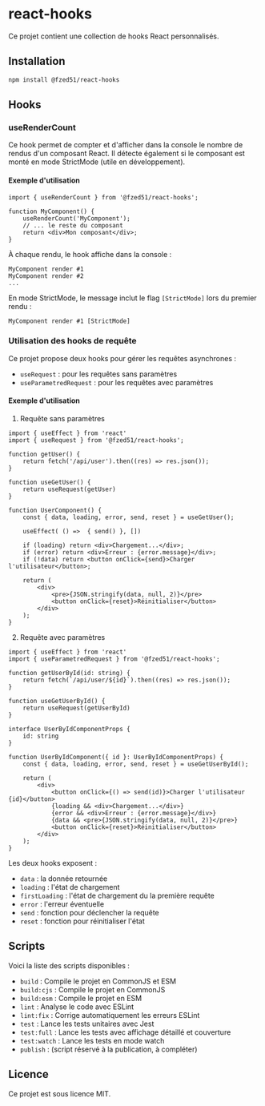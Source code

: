 # react-hooks

Ce projet contient une collection de hooks React personnalisés.

## Installation

```bash
npm install @fzed51/react-hooks
```

## Hooks
### useRenderCount

Ce hook permet de compter et d'afficher dans la console le nombre de rendus d'un composant React. Il détecte également si le composant est monté en mode StrictMode (utile en développement).

#### Exemple d'utilisation

```tsx
import { useRenderCount } from '@fzed51/react-hooks';

function MyComponent() {
	useRenderCount('MyComponent');
	// ... le reste du composant
	return <div>Mon composant</div>;
}
```

À chaque rendu, le hook affiche dans la console :

```
MyComponent render #1
MyComponent render #2
...
```

En mode StrictMode, le message inclut le flag `[StrictMode]` lors du premier rendu :

```
MyComponent render #1 [StrictMode]
```
### Utilisation des hooks de requête

Ce projet propose deux hooks pour gérer les requêtes asynchrones :

- `useRequest` : pour les requêtes sans paramètres
- `useParametredRequest` : pour les requêtes avec paramètres

#### Exemple d'utilisation


1. Requête sans paramètres

```tsx
import { useEffect } from 'react'
import { useRequest } from '@fzed51/react-hooks';

function getUser() {
	return fetch('/api/user').then((res) => res.json());
}

function useGetUser() {
    return useRequest(getUser)
}

function UserComponent() {
	const { data, loading, error, send, reset } = useGetUser();

    useEffect( () =>  { send() }, [])

	if (loading) return <div>Chargement...</div>;
	if (error) return <div>Erreur : {error.message}</div>;
	if (!data) return <button onClick={send}>Charger l'utilisateur</button>;

	return (
		<div>
			<pre>{JSON.stringify(data, null, 2)}</pre>
			<button onClick={reset}>Réinitialiser</button>
		</div>
	);
}
```

2. Requête avec paramètres

```tsx
import { useEffect } from 'react'
import { useParametredRequest } from '@fzed51/react-hooks';

function getUserById(id: string) {
	return fetch(`/api/user/${id}`).then((res) => res.json());
}

function useGetUserById() {
    return useRequest(getUserById)
}

interface UserByIdComponentProps {
    id: string
}

function UserByIdComponent({ id }: UserByIdComponentProps) {
	const { data, loading, error, send, reset } = useGetUserById();

	return (
		<div>
			<button onClick={() => send(id)}>Charger l'utilisateur {id}</button>
			{loading && <div>Chargement...</div>}
			{error && <div>Erreur : {error.message}</div>}
			{data && <pre>{JSON.stringify(data, null, 2)}</pre>}
			<button onClick={reset}>Réinitialiser</button>
		</div>
	);
}
```

Les deux hooks exposent :

- `data` : la donnée retournée
- `loading` : l'état de chargement
- `firstLoading` : l'état de chargement du la première requête
- `error` : l'erreur éventuelle
- `send` : fonction pour déclencher la requête
- `reset` : fonction pour réinitialiser l'état

## Scripts

Voici la liste des scripts disponibles :

- `build` : Compile le projet en CommonJS et ESM
- `build:cjs` : Compile le projet en CommonJS
- `build:esm` : Compile le projet en ESM
- `lint` : Analyse le code avec ESLint
- `lint:fix` : Corrige automatiquement les erreurs ESLint
- `test` : Lance les tests unitaires avec Jest
- `test:full` : Lance les tests avec affichage détaillé et couverture
- `test:watch` : Lance les tests en mode watch
- `publish` : (script réservé à la publication, à compléter)

## Licence

Ce projet est sous licence MIT.
